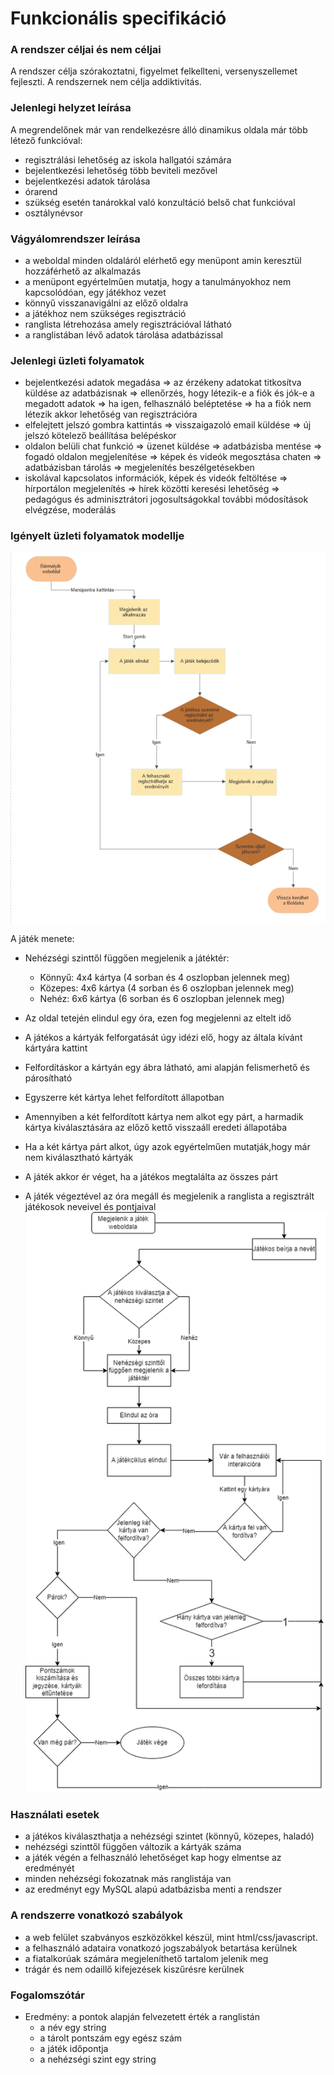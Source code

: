 # Funkcionális specifikáció

### A rendszer céljai és nem céljai
A rendszer célja szórakoztatni, figyelmet felkellteni, versenyszellemet fejleszti.
A rendszernek nem célja addiktivitás.

### Jelenlegi helyzet leírása
A megrendelőnek már van rendelkezésre álló dinamikus oldala már több létező funkcióval:
- regisztrálási lehetőség az iskola hallgatói számára
- bejelentkezési lehetőség több beviteli mezővel
- bejelentkezési adatok tárolása
- órarend 
- szükség esetén tanárokkal való konzultáció belső chat funkcióval
- osztálynévsor

### Vágyálomrendszer leírása
- a weboldal minden oldaláról elérhető egy menüpont amin keresztül hozzáférhető az alkalmazás
- a menüpont egyértelműen mutatja, hogy a tanulmányokhoz nem kapcsolódóan, egy játékhoz vezet
- könnyű visszanavigálni az előző oldalra
- a játékhoz nem szükséges regisztráció
- ranglista létrehozása amely regisztrációval látható
- a ranglistában lévő adatok tárolása adatbázissal

### Jelenlegi üzleti folyamatok
- bejelentkezési adatok megadása => az érzékeny adatokat titkosítva küldése az adatbázisnak => 
ellenőrzés, hogy létezik-e a fiók és jók-e a megadott adatok 
=> ha igen, felhasználó beléptetése
=> ha a fiók nem létezik akkor lehetőség van regisztrációra
- elfelejtett jelszó gombra kattintás => visszaigazoló email küldése => új jelszó kötelező beállítása belépéskor
- oldalon belüli chat funkció => üzenet küldése => adatbázisba mentése => fogadó oldalon megjelenítése
=> képek és videók megosztása chaten => adatbázisban tárolás => megjelenítés beszélgetésekben
- iskolával kapcsolatos információk, képek és videók feltöltése => hírportálon megjelenítés => hírek közötti keresési lehetőség
=> pedagógus és adminisztrátori jogosultságokkal további módosítások elvégzése, moderálás

### Igényelt üzleti folyamatok modellje
![folyamatábra](./img/funkspec_igenyelt_folyamatok.png)

A játék menete:
- Nehézségi szinttől függően megjelenik a játéktér:
	- Könnyű: 4x4 kártya (4 sorban és 4 oszlopban jelennek meg)
	- Közepes: 4x6 kártya (4 sorban és 6 oszlopban jelennek meg)
	- Nehéz: 6x6 kártya (6 sorban és 6 oszlopban jelennek meg)

- Az oldal tetején elindul egy óra, ezen fog megjelenni az eltelt idő
- A játékos a kártyák felforgatását úgy idézi elő, hogy az általa kívánt kártyára kattint
- Felfordításkor a kártyán egy ábra látható, ami alapján felismerhető és párosítható
- Egyszerre két kártya lehet felfordított állapotban
- Amennyiben a két felfordított kártya nem alkot egy párt, a harmadik kártya kiválasztására az előző kettő visszaáll eredeti állapotába
- Ha a két kártya párt alkot, úgy azok egyértelműen mutatják,hogy már nem kiválasztható kártyák
- A játék akkor ér véget, ha a játékos megtalálta az összes párt
- A játék végeztével az óra megáll és megjelenik a ranglista a regisztrált játékosok neveivel és pontjaival
![játékmenet ábra](./img/rendszerterv-játékmenet.png)

### Használati esetek
- a játékos kiválaszthatja a nehézségi szintet (könnyű, közepes, haladó)
- nehézségi szinttől függően változik a kártyák száma
- a játék végén a felhasználó lehetőséget kap hogy elmentse az eredményét
- minden nehézségi fokozatnak más ranglistája van
- az eredményt egy MySQL alapú adatbázisba menti a rendszer

### A rendszerre vonatkozó szabályok
- a web felület szabványos eszközökkel készül, mint html/css/javascript.
- a felhasználó adataira vonatkozó jogszabályok betartása kerülnek
- a fiatalkorúak számára megjeleníthető tartalom jelenik meg
- trágár és nem odaillő kifejezések kiszűrésre kerülnek

### Fogalomszótár
- Eredmény: a pontok alapján felvezetett érték a ranglistán
	- a név egy string
	- a tárolt pontszám egy egész szám
	- a játék időpontja
	- a nehézségi szint egy string